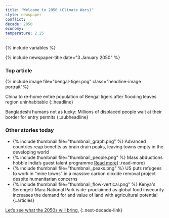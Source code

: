 ```yaml
---
title: "Welcome to 2050 (Climate Wars)"
style: newspaper
conflict: 
decade: 2050
economy: 
temperature: 2.25
---
```


{% include variables %}

{% include newspaper-title date="3 January 2050" %}

### Top article

{% include image file="bengal-tiger.png" class="headline-image portrait"%}

China to re-home entire population of Bengal tigers after flooding leaves region uninhabitable
{:.headline}

Bangladeshi humans not as lucky: Millions of displaced people wait at their border for entry permits
{:.subheadline}

### Other stories today

- {% include thumbnail file="thumbnail_graph.png" %} Advanced countries reap benefits as brain drain peaks, leaving towns empty in the developing world
- {% include thumbnail file="thumbnail_people.png" %} Mass abductions hobble India’s guest talent programme [Read more](story_mass-abductions.html){:.read-more}
- {% include thumbnail file="thumbnail_peaks.png" %} US puts refugees to work in “mine towns” in a massive carbon dioxide removal project despite humanitarian concerns
- {% include thumbnail file="thumbnail_flow-vertical.png" %} Kenya's Serengeti-Mara National Park is de-proclaimed as global food insecurity increases the demand for and value of land with agricultural potential
{:.articles}

[Let’s see what the 2050s will bring.](chapter_last-ditch-geo-engineering.html)
{:.next-decade-link}
